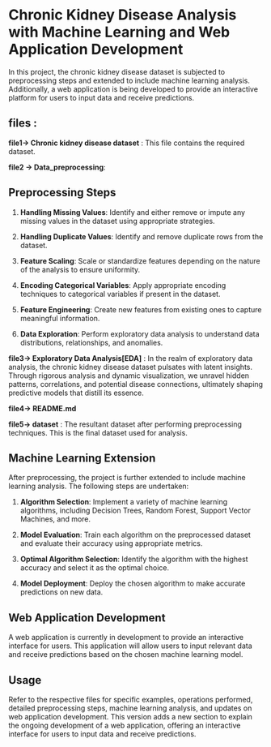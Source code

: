 # Chronic Kidney Disease Analysis with Machine Learning and Web Application Development

In this project, the chronic kidney disease dataset is subjected to preprocessing steps and extended to include machine learning analysis. Additionally, a web application is being developed to provide an interactive platform for users to input data and receive predictions.

## files :

**file1-> Chronic kidney disease dataset** :
   This file contains the required dataset.

**file2 -> Data_preprocessing**:

## Preprocessing Steps

1. **Handling Missing Values**:
   Identify and either remove or impute any missing values in the dataset using appropriate strategies.

2. **Handling Duplicate Values**:
   Identify and remove duplicate rows from the dataset.

3. **Feature Scaling**:
   Scale or standardize features depending on the nature of the analysis to ensure uniformity.

4. **Encoding Categorical Variables**:
   Apply appropriate encoding techniques to categorical variables if present in the dataset.

5. **Feature Engineering**:
   Create new features from existing ones to capture meaningful information.

6. **Data Exploration**:
   Perform exploratory data analysis to understand data distributions, relationships, and anomalies.

**file3-> Exploratory Data Analysis[EDA]** :
   In the realm of exploratory data analysis, the chronic kidney disease dataset pulsates with latent insights. Through rigorous analysis and dynamic visualization, we unravel hidden patterns, correlations, and 
   potential disease connections, ultimately shaping predictive models that distill its essence.

**file4-> README.md**

**file5-> dataset** :
  The resultant dataset after performing preprocessing techniques. This is the final dataset used for analysis.

## Machine Learning Extension

After preprocessing, the project is further extended to include machine learning analysis. The following steps are undertaken:

1. **Algorithm Selection**:
   Implement a variety of machine learning algorithms, including Decision Trees, Random Forest, Support Vector Machines, and more.

2. **Model Evaluation**:
   Train each algorithm on the preprocessed dataset and evaluate their accuracy using appropriate metrics.

3. **Optimal Algorithm Selection**:
   Identify the algorithm with the highest accuracy and select it as the optimal choice.

4. **Model Deployment**:
   Deploy the chosen algorithm to make accurate predictions on new data.

## Web Application Development

A web application is currently in development to provide an interactive interface for users. This application will allow users to input relevant data and receive predictions based on the chosen machine learning model.



## Usage

Refer to the respective files for specific examples, operations performed, detailed preprocessing steps, machine learning analysis, and updates on web application development.
This version adds a new section to explain the ongoing development of a web application, offering an interactive interface for users to input data and receive predictions.





